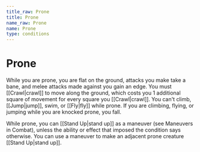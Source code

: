 ```yaml
---
title_raw: Prone
title: Prone
name_raw: Prone
name: Prone
type: conditions
---
```


# Prone

While you are prone, you are flat on the ground, attacks you make take a bane, and melee attacks made against you gain an edge. You must [[Crawl\|crawl]] to move along the ground, which costs you 1 additional square of movement for every square you [[Crawl\|crawl]]. You can't climb, [[Jump\|jump]], swim, or [[Fly\|fly]] while prone. If you are climbing, flying, or jumping while you are knocked prone, you fall.

While prone, you can [[Stand Up\|stand up]] as a maneuver (see Maneuvers in Combat), unless the ability or effect that imposed the condition says otherwise. You can use a maneuver to make an adjacent prone creature [[Stand Up\|stand up]].
